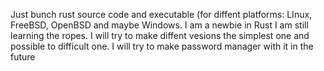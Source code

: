 Just bunch rust source code and executable (for diffent platforms: LInux, FreeBSD, OpenBSD and maybe Windows. I am a newbie in Rust I am still learning the ropes.
I will try to make diffent vesions the simplest one and possible to difficult one. I will try to make password manager with it in the future
